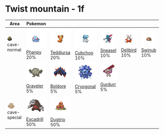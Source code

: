 # Twist mountain - 1f

| Area                                                                    | Pokemon                                                                                          | &nbsp;                                                                                           | &nbsp;                                                                                          | &nbsp;                                                                                       | &nbsp;                                                                                         | &nbsp;                                                                                     |
| ----------------------------------------------------------------------- | ------------------------------------------------------------------------------------------------ | ------------------------------------------------------------------------------------------------ | ----------------------------------------------------------------------------------------------- | -------------------------------------------------------------------------------------------- | ---------------------------------------------------------------------------------------------- | ------------------------------------------------------------------------------------------ |
| ![cave-normal](../../img/items/cave-normal.png)<br/>cave-normal<br/>    | ![phanpy](../../img/pokemon/231.png) <br/>[Phanpy](/blaze-black-wiki/pokemon/231) <br/>20%       | ![teddiursa](../../img/pokemon/216.png) <br/>[Teddiursa](/blaze-black-wiki/pokemon/216) <br/>20% | ![cubchoo](../../img/pokemon/613.png) <br/>[Cubchoo](/blaze-black-wiki/pokemon/613) <br/>10%    | ![sneasel](../../img/pokemon/215.png) <br/>[Sneasel](/blaze-black-wiki/pokemon/215) <br/>10% | ![delibird](../../img/pokemon/225.png) <br/>[Delibird](/blaze-black-wiki/pokemon/225) <br/>10% | ![swinub](../../img/pokemon/220.png) <br/>[Swinub](/blaze-black-wiki/pokemon/220) <br/>10% |
|                                                                         | ![graveler](../../img/pokemon/075.png) <br/>[Graveler](/blaze-black-wiki/pokemon/075) <br/>5%    | ![boldore](../../img/pokemon/525.png) <br/>[Boldore](/blaze-black-wiki/pokemon/525) <br/>5%      | ![cryogonal](../../img/pokemon/615.png) <br/>[Cryogonal](/blaze-black-wiki/pokemon/615) <br/>5% | ![gurdurr](../../img/pokemon/533.png) <br/>[Gurdurr](/blaze-black-wiki/pokemon/533) <br/>5%  |
| ![cave-special](../../img/items/cave-special.png)<br/>cave-special<br/> | ![excadrill](../../img/pokemon/530.png) <br/>[Excadrill](/blaze-black-wiki/pokemon/530) <br/>50% | ![dugtrio](../../img/pokemon/051.png) <br/>[Dugtrio](/blaze-black-wiki/pokemon/051) <br/>50%     |